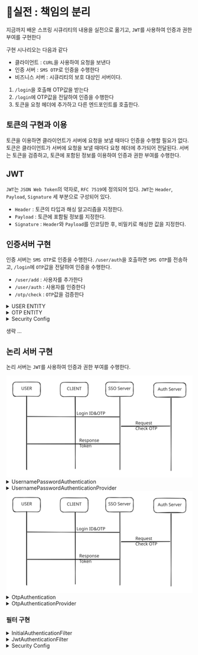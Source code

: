 # 실전 : 책임의 분리

지금까지 배운 스프링 시큐리티의 내용을 실전으로 옮기고, `JWT`를 사용하여 인증과 권한 부여를 구현한다

구현 시나리오는 다음과 같다

* 클라이언트 : `CURL`을 사용하여 요청을 보낸다
* 인증 서버 : `SMS OTP`로 인증을 수행한다
* 비즈니스 서버 : 시큐리티의 보호 대상인 서버이다.

1. `/login`을 호출해 OTP값을 받는다
2. `/login`에 OTP값을 전달하여 인증을 수행한다
3. 토큰을 요청 헤더에 추가하고 다른 엔드포인트를 호출한다.

## 토큰의 구현과 이용

토큰을 이용하면 클라이언트가 서버에 요청을 보낼 때마다 인증을 수행할 필요가 없다. 토큰은 클라이언트가 서버에 요청을 보낼 때마다 요청 헤더에 추가되어 전달된다. 서버는 토큰을 검증하고, 토큰에 포함된 정보를 이용하여 인증과 권한 부여를 수행한다.

## JWT

`JWT`는 `JSON Web Token`의 약자로, `RFC 7519`에 정의되어 있다. `JWT`는 `Header`, `Payload`, `Signature` 세 부분으로 구성되어 있다.

* `Header` : 토큰의 타입과 해싱 알고리즘을 지정한다.
* `Payload` : 토큰에 포함될 정보를 지정한다.
* `Signature` : `Header`와 `Payload`를 인코딩한 후, 비밀키로 해싱한 값을 지정한다.

## 인증서버 구현

인증 서버는 `SMS OTP`로 인증을 수행한다. `/user/auth`을 호출하면 `SMS OTP`를 전송하고, `/login`에 `OTP`값을 전달하여 인증을 수행한다.

* `/user/add` : 사용자를 추가한다
* `/user/auth` : 사용자를 인증한다
* `/otp/check` : `OTP`값을 검증한다

<details>

<summary>USER ENTITY</summary>

```kotlin
@Entity
class User(
    @Id
    @GeneratedValue(strategy = GenerationType.IDENTITY)
    val id: Long = 0L,
    @Column(unique = true)
    val username: String,
    val password: String,

) {}

interface UserRepository: JpaRepository<User, Long> {
    fun findByUsername(username: String): User?
}
```

</details>

<details>

<summary>OTP ENTITY</summary>

```kotlin
@Entity
class Otp(
    @Id
    @GeneratedValue(strategy = GenerationType.IDENTITY)
    val id: Long = 0L,
    val value: String,
    val username: String
) {}

interface OtpRepository: JpaRepository<Otp, Long> {
    fun findByUsername(username: String): Otp?
}
```

</details>

<details>

<summary>Security Config</summary>

```kotlin
@EnableWebSecurity
class SecurityConfig(
) {

    @Bean
    fun configure():HttpSecurity {
        return HttpSecurity {
            it
                .authorizeHttpRequests {
                    it
                        .antMatchers("/user/add").permitAll()
                        .antMatchers("/user/auth").permitAll()
                        .antMatchers("/otp/check").permitAll()
                        .anyRequest().authenticated()
                }
                .formLogin()
        }
    }
}
```

</details>

생략 ...

## 논리 서버 구현

논리 서버는 `JWT`를 사용하여 인증과 권한 부여를 수행한다.

<img src="../../../.gitbook/assets/file.excalidraw (44).svg" alt="" class="gitbook-drawing">

<details>

<summary>UsernamePasswordAuthentication</summary>

```kotlin
class UsernamePasswordAuthentication (
    principal: Any,
    credentials: Any,
    authorities: MutableCollection<out GrantedAuthority>?
): UsernamePasswordAuthenticationToken(principal, credentials, authorities) {
}
```

</details>

<details>

<summary>UsernamePasswordAuthenticationProvider</summary>

```kotlin
@Component
class UsernamePasswordAuthenticationProvider(
    private val gateway: OtpGateway,
): AuthenticationProvider {
    override fun authenticate(authentication: Authentication): Authentication {
        val username = authentication.name
        val password = authentication.credentials.toString()

        val user = gateway.getUser(username)
        
        return UsernamePasswordAuthenticationToken(user, password)
    }
        

    override fun supports(authentication: Class<*>): Boolean {
        return UsernamePasswordAuthentication::class.java.isAssignableFrom(authentication)
    }
}
```

</details>

<img src="../../../.gitbook/assets/file.excalidraw (44).svg" alt="" class="gitbook-drawing">

<details>

<summary>OtpAuthentication</summary>

```kotlin
class OtpAuthentication(
    principal: Any,
    credentials: Any,
    authorities: MutableCollection<out GrantedAuthority>?
): UsernamePasswordAuthenticationToken(principal, credentials, authorities) {
}
```

</details>

<details>

<summary>OtpAuthenticationProvider</summary>

```kotlin
@Component
class OtpAuthenticationProvider(
    private val gateway: OtpGateway,
): AuthenticationProvider {
    override fun authenticate(authentication: Authentication): Authentication {
        val username = authentication.name
        val otp = authentication.credentials.toString()

        val user = gateway.getUser(username)
        val savedOtp = gateway.getOtp(username)

        if (otp == savedOtp) {
            return OtpAuthentication(user, otp)
        }
        throw BadCredentialsException("Invalid OTP")
    }

    override fun supports(authentication: Class<*>): Boolean {
        return OtpAuthentication::class.java.isAssignableFrom(authentication)
    }
}
```

</details>

### 필터 구현

<details>
<summary>InitialAuthenticationFilter</summary>

```kotlin
@Component
class InitialAuthenticationFilter(
    private val manger: AuthenticationManager,
    @Value("\${security.jwt.secret}") private val secret: String
) : OncePerRequestFilter() {
    override fun doFilterInternal(
        request: HttpServletRequest,
        response: HttpServletResponse,
        filterChain: FilterChain
    ) {
        val username = request.getHeader("username")
        val password = request.getHeader("password")

        request.getHeader("code")
            ?.let { code -> OtpAuthentication(username, code, null)}
            ?.let { manger.authenticate(it) }
            ?.let { createJwt(username) }
            ?.let { jwt -> response.setHeader("Authorization", jwt) }
            ?: manger.authenticate(UsernamePasswordAuthentication(username, password, null))
    }

    override fun shouldNotFilter(request: HttpServletRequest): Boolean = request.requestURI.contains("/login")

    private fun createJwt(username: String): String = Jwts.builder()
        .setClaims(mapOf("username" to username))
        .signWith(Keys.hmacShaKeyFor(secret.toByteArray()))
        .compact()
}
```
</details>

<details>
<summary>JwtAuthenticationFilter</summary>

```kotlin
@Component
class JwtAuthenticationFilter(
    @Value("\${security.jwt.secret}") private val secret: String
) : OncePerRequestFilter() {
    override fun doFilterInternal(
        request: HttpServletRequest,
        response: HttpServletResponse,
        filterChain: FilterChain
    ) {
        val token = request.getHeader("Authorization")

        val body:Claims = Jwts.parserBuilder()
            .setSigningKey(Keys.hmacShaKeyFor(secret.toByteArray()))
            .build()
            .parseClaimsJws(token)
            .body

        val username = body["username"].toString()
        SecurityContextHolder.getContext().authentication = UsernamePasswordAuthentication(username, "", null)
        filterChain.doFilter(request, response)
    }

    override fun shouldNotFilter(request: HttpServletRequest): Boolean = request.requestURI.contains("/login")

}
```
</details>

<details>
<summary>Security Config</summary>

```kotlin
@Configuration
@EnableWebSecurity
class SecurityConfiguration(
    private val initial: InitialAuthenticationFilter,
    private val jwt: JwtAuthenticationFilter,
    private val otpProvider: OtpAuthenticationProvider,
    private val username: UsernamePasswordAuthenticationProvider
) {

    @Bean
    fun securityFilterChain(http: HttpSecurity): SecurityFilterChain = http
        .addFilterBefore(initial, BasicAuthenticationFilter::class.java)
        .addFilterBefore(jwt, BasicAuthenticationFilter::class.java)
        .authorizeHttpRequests { authorizeRequests ->
            authorizeRequests
                .anyRequest().authenticated()
        }
        .build()

    @Bean
    fun configure(auth: AuthenticationManagerBuilder) {
        auth.authenticationProvider(username)
            .authenticationProvider(otpProvider)
    }
    
    @Bean
    fun authenticationManager(auth: AuthenticationManagerBuilder): AuthenticationManager = auth.build()
}
```

</details>